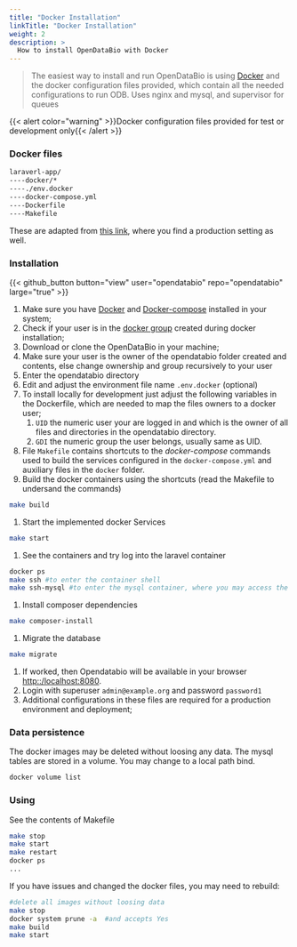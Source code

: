 ```yaml
---
title: "Docker Installation"
linkTitle: "Docker Installation"
weight: 2
description: >
  How to install OpenDataBio with Docker
---
```


> The easiest way to install and run OpenDataBio is using [Docker](https://www.docker.com/) and the docker configuration files provided, which contain all the needed configurations to run ODB. Uses nginx and mysql, and supervisor for queues

{{< alert color="warning" >}}Docker configuration files provided for test or development only{{< /alert >}}

### Docker files
```bash
laraverl-app/
----docker/*
----./env.docker
----docker-compose.yml
----Dockerfile
----Makefile
```
These are adapted from [this link](https://github.com/dimadeush/docker-nginx-php-laravel), where you find a production setting as well.

### Installation

{{< github_button button="view" user="opendatabio" repo="opendatabio" large="true" >}}

1. Make sure you have [Docker](https://www.docker.com/) and [Docker-compose](https://docs.docker.com/compose/install/) installed in your system;
1. Check if your user is in the [docker group](https://github.com/sindresorhus/guides/blob/main/docker-without-sudo.md) created during docker installation;
1. Download or clone the OpenDataBio in your machine;
1. Make sure your user is the owner of the opendatabio folder created and contents, else change ownership and group recursively to your user
1. Enter the opendatabio directory
1. Edit and adjust the environment file name `.env.docker` (optional)
1. To install locally for development just adjust the following variables in the Dockerfile, which are needed to map the files owners to a docker user;
    1. `UID` the numeric user your are logged in and which is the owner of all files and directories in the opendatabio directory.
    1. `GDI` the numeric group the user belongs, usually same as UID.
1. File `Makefile` contains shortcuts to the _docker-compose_ commands used to build the services configured in the `docker-compose.yml` and auxiliary files in the `docker` folder.
1. Build the docker containers using the shortcuts (read the Makefile to undersand the commands)
```bash
make build
```
1. Start the implemented docker Services
```bash
make start
```
1. See the containers and try log into the laravel container
```bash
docker ps
make ssh #to enter the container shell
make ssh-mysql #to enter the mysql container, where you may access the database shell using `mysql -uroot -p` or use the laravel user
```

1. Install composer dependencies
```bash
make composer-install
```

1. Migrate the database
```bash
make migrate
```

1. If worked, then Opendatabio will be available in your browser [http::/localhost:8080](http::/localhost:8080).
1. Login with superuser `admin@example.org` and password `password1`
1. Additional configurations in these files are required for a production environment and deployment;

### Data persistence

The docker images may be deleted without loosing any data.
The mysql tables are stored in a volume. You may change to a local path bind.
```bash
docker volume list
```

### Using
See the contents of Makefile
```bash
make stop
make start
make restart
docker ps
...
```

If you have issues and changed the docker files, you may need to rebuild:

```bash
#delete all images without loosing data
make stop
docker system prune -a  #and accepts Yes
make build
make start
```
